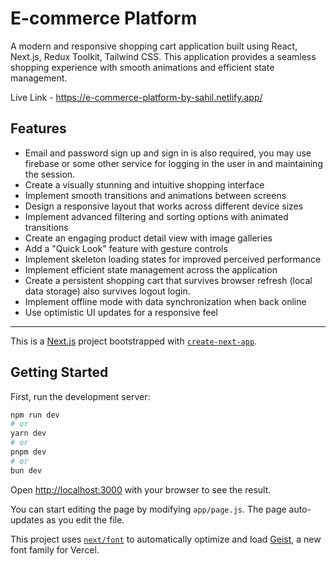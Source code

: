 # E-commerce Platform

A modern and responsive shopping cart application built using React, Next.js, Redux Toolkit, Tailwind CSS. This application provides a seamless shopping experience with smooth animations and efficient state management.

Live Link - https://e-commerce-platform-by-sahil.netlify.app/

## Features
- Email and password sign up and sign in is also required, you may use firebase or some other service for logging in the user in and maintaining the session.
- Create a visually stunning and intuitive shopping interface 
-	Implement smooth transitions and animations between screens 
-	Design a responsive layout that works across different device sizes 
-	Implement advanced filtering and sorting options with animated transitions 
-	Create an engaging product detail view with image galleries 
-	Add a "Quick Look" feature with gesture controls 
-	Implement skeleton loading states for improved perceived performance 
-	Implement efficient state management across the application 
-	Create a persistent shopping cart that survives browser refresh (local data storage) also survives logout login. 
-	Implement offline mode with data synchronization when back online 
-	Use optimistic UI updates for a responsive feel 


---


This is a [Next.js](https://nextjs.org) project bootstrapped with [`create-next-app`](https://github.com/vercel/next.js/tree/canary/packages/create-next-app).

## Getting Started

First, run the development server:

```bash
npm run dev
# or
yarn dev
# or
pnpm dev
# or
bun dev
```

Open [http://localhost:3000](http://localhost:3000) with your browser to see the result.

You can start editing the page by modifying `app/page.js`. The page auto-updates as you edit the file.

This project uses [`next/font`](https://nextjs.org/docs/app/building-your-application/optimizing/fonts) to automatically optimize and load [Geist](https://vercel.com/font), a new font family for Vercel.

